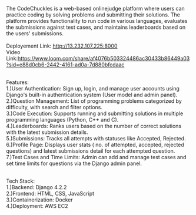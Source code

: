 The CodeChuckles is a web-based onlinejudge platform where users can practice coding by solving problems and submitting their solutions. The platform provides functionality to run code in various languages, evaluates the submissions against test cases, and maintains leaderboards based on the users' submissions.<br><br>
Deployement Link: http://13.232.107.225:8000
<br>
Video Link:https://www.loom.com/share/af4076b503324486ac30433b86449a03?sid=e88d0cb6-2442-4161-ad0a-7d880bfcdaac
<br><br>

Features:<br>
1.)User Authentication: Sign up, login, and manage user accounts using Django's built-in authentication system (User model and admin panel).<br>
2.)Question Management: List of programming problems categorized by difficulty, with search and filter options.<br>
3.)Code Execution: Supports running and submitting solutions in multiple programming languages (Python, C++ and C).<br>
4.)Leaderboards: Ranks users based on the number of correct solutions with the latest submission details.<br>
5.)Submissions: Tracks all attempts with statuses like Accepted, Rejected.<br>
6.)Profile Page: Displays user stats ( no. of attempted, accepted, rejected questions) and latest submissions detail for each attempted question.<br>
7.)Test Cases and Time Limits: Admin can add and manage test cases and set time limits for questions via the Django admin panel.<br><br>

Tech Stack:<br>
1.)Backend: Django 4.2.2<br>
2.)Frontend: HTML, CSS, JavaScript<br>
3.)Containerization: Docker<br>
4.)Deployment: AWS EC2<br>

